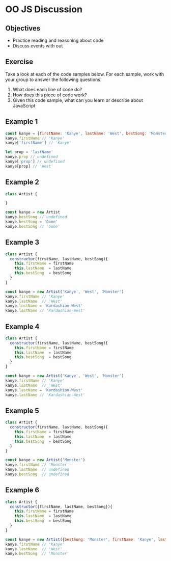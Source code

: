 # OO JS Discussion

## Objectives

* Practice reading and reasoning about code
* Discuss events with out

## Exercise

Take a look at each of the code samples below. For each sample, work with your group to answer the following questions.

1. What does each line of code do?
2. How does this piece of code work?
3. Given this code sample, what can you learn or describe about JavaScript

## Example 1

```javascript
const kanye = {firstName: 'Kanye', lastName: 'West', bestSong: 'Monster'}
kanye.firstName // 'Kanye'
kanye['firstName'] // 'Kanye'

let prop = 'lastName'
kanye.prop // undefined
kanye['prop'] // undefined
kanye[prop] // 'West'
```

## Example 2

```javascript
class Artist {

}

const kanye = new Artist
kanye.bestSong // undefined
kanye.bestSong = 'Gone'
kanye.bestSong // 'Gone'


```

## Example 3

```javascript
class Artist {
  constructor(firstName, lastName, bestSong){
    this.firstName = firstName
    this.lastName  = lastName
    this.bestSong  = bestSong
  }
}

const kanye = new Artist('Kanye', 'West', 'Monster')
kanye.firstName // 'Kanye'
kanye.lastName  // 'West'
kanye.lastName = 'Kardashian-West'
kanye.lastName // 'Kardashian-West'

```

## Example 4

```javascript
class Artist {
  constructor(firstName, lastName, bestSong){
    this.firstName = firstName
    this.lastName  = lastName
    this.bestSong  = bestSong
  }
}

const kanye = new Artist('Kanye', 'West', 'Monster')
kanye.firstName // 'Kanye'
kanye.lastName  // 'West'
kanye.lastName = 'Kardashian-West'
kanye.lastName // 'Kardashian-West'

```

## Example 5

```javascript
class Artist {
  constructor(firstName, lastName, bestSong){
    this.firstName = firstName
    this.lastName  = lastName
    this.bestSong  = bestSong
  }
}

const kanye = new Artist('Monster')
kanye.firstName // 'Monster'
kanye.lastName  // undefined
kanye.bestSong  // undefined

```

## Example 6

```javascript
class Artist {
  constructor({firstName, lastName, bestSong}){
    this.firstName = firstName
    this.lastName  = lastName
    this.bestSong  = bestSong
  }
}

const kanye = new Artist({bestSong: 'Monster', firstName: 'Kanye', lastName: 'West'})
kanye.firstName // 'Kanye'
kanye.lastName  // 'West'
kanye.bestSong  // 'Monster'

```
